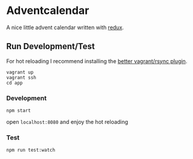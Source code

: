 # Adventcalendar
A nice little advent calendar written with [redux](https://github.com/rackt/redux).

## Run Development/Test
For hot reloading I recommend installing the [better vagrant/rsync plugin](https://github.com/smerrill/vagrant-gatling-rsync).

```
vagrant up
vagrant ssh
cd app
```

### Development
```
npm start
```
open `localhost:8080` and enjoy the hot reloading

### Test
```
npm run test:watch
```

